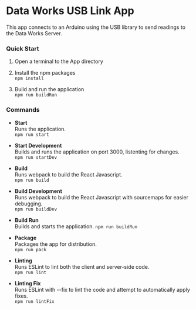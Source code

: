 # Data Works USB Link App

This app connects to an Arduino using the USB library to send readings to the Data Works Server.

### Quick Start

1. Open a terminal to the App directory

1. Install the npm packages  
  `npm install`

1. Build and run the application  
  `npm run buildRun`

### Commands

* **Start**  
  Runs the application.  
  `npm run start`

* **Start Development**  
  Builds and runs the application on port 3000, listenting for changes.  
  `npm run startDev`

* **Build**  
  Runs webpack to build the React Javascript.  
  `npm run build`  

* **Build Development**  
  Runs webpack to build the React Javascript with sourcemaps for easier debugging.  
  `npm run buildDev` 

* **Build Run**  
  Builds and starts the application.
  `npm run buildRun` 

* **Package**  
  Packages the app for distribution.  
  `npm run pack`

* **Linting**  
  Runs ESLint to lint both the client and server-side code.  
  `npm run lint`

* **Linting Fix**  
  Runs ESLint with --fix to lint the code and attempt to automatically apply fixes.  
  `npm run lintFix`